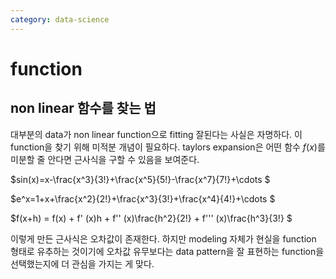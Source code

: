 ```yaml
---
category: data-science
---
```



# function
## non linear 함수를 찾는 법
대부분의 data가 non linear function으로 fitting 잘된다는 사실은 자명하다.
이 function을 찾기 위해 미적분 개념이 필요하다.
taylors expansion은 어떤 함수 $f(x)$를 미분할 줄 안다면 근사식을 구할 수 있음을 보여준다.

$sin(x)=x-\frac{x^3}{3!}+\frac{x^5}{5!}-\frac{x^7}{7!}+\cdots $  

$e^x=1+x+\frac{x^2}{2!}+\frac{x^3}{3!}+\frac{x^4}{4!}+\cdots $

$f(x+h) = f(x) + f' (x)h + f'' (x)\frac{h^2}{2!} + f''' (x)\frac{h^3}{3!} $

이렇게 만든 근사식은 오차값이 존재한다.
하지만 modeling 자체가 현실을 function 형태로 유추하는 것이기에 오차값 유무보다는 
data pattern을 잘 표현하는 function을 선택했는지에 더 관심을 가지는 게 맞다.